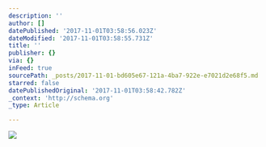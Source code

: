 ```yaml
---
description: ''
author: []
datePublished: '2017-11-01T03:58:56.023Z'
dateModified: '2017-11-01T03:58:55.731Z'
title: ''
publisher: {}
via: {}
inFeed: true
sourcePath: _posts/2017-11-01-bd605e67-121a-4ba7-922e-e7021d2e68f5.md
starred: false
datePublishedOriginal: '2017-11-01T03:58:42.782Z'
_context: 'http://schema.org'
_type: Article

---
```

![](https://the-grid-user-content.s3-us-west-2.amazonaws.com/c3ee5db5-1975-4b0a-be1c-ef37879fa507.png)